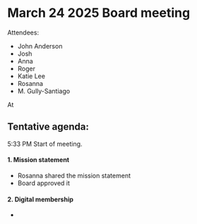 # March 24 2025 Board meeting

Attendees:
- John Anderson
- Josh
- Anna
- Roger
- Katie Lee
- Rosanna
- M. Gully-Santiago  


At 

## Tentative agenda:


5:33 PM Start of meeting.  


#### 1. Mission statement

- Rosanna shared the mission statement
- Board approved it

#### 2. Digital membership 

- 